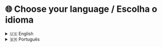 # 🌐 Choose your language / Escolha o idioma

<details>
  <summary>🇺🇸 English</summary>
  
  ## Hey! How are you?

  ### About Me

  I'm Gabriaum, a passionate back-end developer with expertise in Java, Kotlin, and JavaScript. I enjoy crafting robust and scalable solutions that contribute to seamless user experiences. My journey in programming began with a fascination for problem-solving and has evolved into a career dedicated to delivering high-quality software solutions.

  ### Skills

  - **Languages:** Java, Kotlin, JavaScript
  - **Databases:** MySQL, PostgreSQL, SQLite, MongoDB
  - **Tools/Platforms:** Git, IntelliJ IDEA, Docker

  ### How do I find

  - Discord: gabriaum

  Feel free to reach out if you have any questions or collaboration opportunities!
</details>

<details>
  <summary>🇧🇷 Português</summary>

  ## Olá! Como vai você?

  ### Sobre Mim

  Sou Gabriaum, um desenvolvedor back-end apaixonado, especializado em Java, Kotlin e JavaScript. Gosto de criar soluções robustas e escaláveis que contribuem para experiências de usuário perfeitas. Minha jornada na programação começou com uma fascinação por resolução de problemas e evoluiu para uma carreira dedicada a entregar soluções de software de alta qualidade.

  ### Habilidades

  - **Linguagens:** Java, Kotlin, JavaScript
  - **Bancos de Dados:** MySQL, PostgreSQL, SQLite, MongoDB
  - **Ferramentas/Plataformas:** Git, IntelliJ IDEA, Docker

  ### Como me encontrar

  - Discord: gabriaum

  Sinta-se à vontade para entrar em contato se tiver perguntas ou oportunidades de colaboração!
</details>
